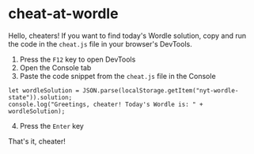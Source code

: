 # cheat-at-wordle

Hello, cheaters! If you want to find today's Wordle solution, copy and run the code in the ```cheat.js``` file in your browser's DevTools.

1. Press the ```F12``` key to open DevTools
2. Open the Console tab
3. Paste the code snippet from the ```cheat.js``` file in the Console
```
let wordleSolution = JSON.parse(localStorage.getItem("nyt-wordle-state")).solution;
console.log("Greetings, cheater! Today's Wordle is: " + wordleSolution);
```
4. Press the ```Enter``` key

That's it, cheater!
